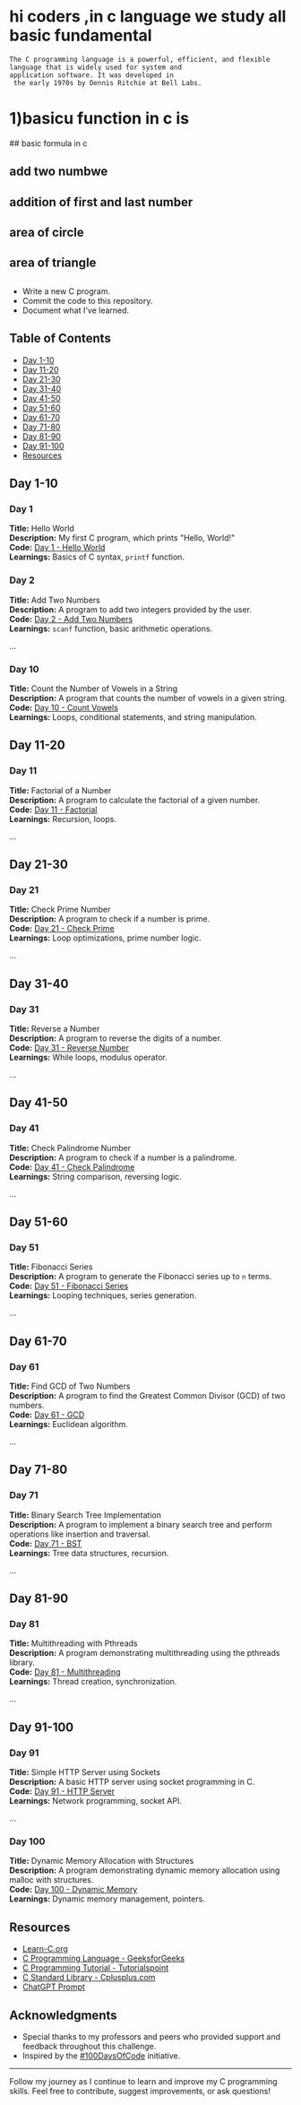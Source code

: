 # hi coders ,in c language  we study all basic fundamental
    The C programming language is a powerful, efficient, and flexible 
    language that is widely used for system and 
    application software. It was developed in 
     the early 1970s by Dennis Ritchie at Bell Labs.


<h1> 1)basicu  function in c is</h1>
## basic formula in c
<h2>add two numbwe </h2>
<h2>addition of first and last number</h2>
<h2>area of circle</h2>
<h2>area of triangle</h2>

## 


- Write a new C program.
- Commit the code to this repository.
- Document what I've learned.

## Table of Contents

- [Day 1-10](#day-1-10)
- [Day 11-20](#day-11-20)
- [Day 21-30](#day-21-30)
- [Day 31-40](#day-31-40)
- [Day 41-50](#day-41-50)
- [Day 51-60](#day-51-60)
- [Day 61-70](#day-61-70)
- [Day 71-80](#day-71-80)
- [Day 81-90](#day-81-90)
- [Day 91-100](#day-91-100)
- [Resources](#resources)

## Day 1-10

### Day 1
**Title:** Hello World  
**Description:** My first C program, which prints "Hello, World!"  
**Code:** [Day 1 - Hello World](Day01/hello_world.c)  
**Learnings:** Basics of C syntax, `printf` function.

### Day 2
**Title:** Add Two Numbers  
**Description:** A program to add two integers provided by the user.  
**Code:** [Day 2 - Add Two Numbers](Day02/add_two_numbers.c)  
**Learnings:** `scanf` function, basic arithmetic operations.

...

### Day 10
**Title:** Count the Number of Vowels in a String  
**Description:** A program that counts the number of vowels in a given string.  
**Code:** [Day 10 - Count Vowels](Day10/count_vowels.c)  
**Learnings:** Loops, conditional statements, and string manipulation.

## Day 11-20

### Day 11
**Title:** Factorial of a Number  
**Description:** A program to calculate the factorial of a given number.  
**Code:** [Day 11 - Factorial](Day11/factorial.c)  
**Learnings:** Recursion, loops.

...

## Day 21-30

### Day 21
**Title:** Check Prime Number  
**Description:** A program to check if a number is prime.  
**Code:** [Day 21 - Check Prime](Day21/check_prime.c)  
**Learnings:** Loop optimizations, prime number logic.

...

## Day 31-40

### Day 31
**Title:** Reverse a Number  
**Description:** A program to reverse the digits of a number.  
**Code:** [Day 31 - Reverse Number](Day31/reverse_number.c)  
**Learnings:** While loops, modulus operator.

...

## Day 41-50

### Day 41
**Title:** Check Palindrome Number  
**Description:** A program to check if a number is a palindrome.  
**Code:** [Day 41 - Check Palindrome](Day41/check_palindrome.c)  
**Learnings:** String comparison, reversing logic.

...

## Day 51-60

### Day 51
**Title:** Fibonacci Series  
**Description:** A program to generate the Fibonacci series up to `n` terms.  
**Code:** [Day 51 - Fibonacci Series](Day51/fibonacci_series.c)  
**Learnings:** Looping techniques, series generation.

...

## Day 61-70

### Day 61
**Title:** Find GCD of Two Numbers  
**Description:** A program to find the Greatest Common Divisor (GCD) of two numbers.  
**Code:** [Day 61 - GCD](Day61/gcd.c)  
**Learnings:** Euclidean algorithm.

...

## Day 71-80

### Day 71
**Title:** Binary Search Tree Implementation  
**Description:** A program to implement a binary search tree and perform operations like insertion and traversal.  
**Code:** [Day 71 - BST](Day71/bst.c)  
**Learnings:** Tree data structures, recursion.

...

## Day 81-90

### Day 81
**Title:** Multithreading with Pthreads  
**Description:** A program demonstrating multithreading using the pthreads library.  
**Code:** [Day 81 - Multithreading](Day81/multithreading.c)  
**Learnings:** Thread creation, synchronization.

...

## Day 91-100

### Day 91
**Title:** Simple HTTP Server using Sockets  
**Description:** A basic HTTP server using socket programming in C.  
**Code:** [Day 91 - HTTP Server](Day91/http_server.c)  
**Learnings:** Network programming, socket API.

...

### Day 100
**Title:** Dynamic Memory Allocation with Structures  
**Description:** A program demonstrating dynamic memory allocation using malloc with structures.  
**Code:** [Day 100 - Dynamic Memory](Day100/dynamic_memory.c)  
**Learnings:** Dynamic memory management, pointers.

## Resources

- [Learn-C.org](https://www.learn-c.org/)
- [C Programming Language - GeeksforGeeks](https://www.geeksforgeeks.org/c-programming-language/)
- [C Programming Tutorial - Tutorialspoint](https://www.tutorialspoint.com/cprogramming/index.htm)
- [C Standard Library - Cplusplus.com](http://www.cplusplus.com/reference/clibrary/)
- [ChatGPT Prompt](https://chatgpt.com/)

## Acknowledgments

- Special thanks to my professors and peers who provided support and feedback throughout this challenge.
- Inspired by the [#100DaysOfCode](https://www.100daysofcode.com/) initiative.

---

Follow my journey as I continue to learn and improve my C programming skills. Feel free to contribute, suggest improvements, or ask questions!
